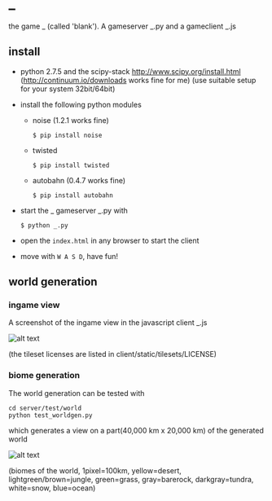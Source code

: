 _
=

the game _ (called 'blank'). A gameserver _.py and a gameclient _.js

install 
-------

*   python 2.7.5 and the scipy-stack
    http://www.scipy.org/install.html (http://continuum.io/downloads works fine for me)
    (use suitable setup for your system 32bit/64bit)
  
*   install the following python modules
    -   noise (1.2.1 works fine)
        ```
        $ pip install noise
        ```
    -   twisted
        ```
        $ pip install twisted
        ```
    -   autobahn (0.4.7 works fine)
        ```
        $ pip install autobahn
        ```

*   start the _ gameserver _.py with
    ```
    $ python _.py
    ```

*   open the `index.html` in any browser to start the client

*   move with `W A S D`, have fun!

world generation
----------------

### ingame view

A screenshot of the ingame view in the javascript client _.js

![alt text](https://raw.github.com/traeger/_/master/images/worldgen_example_02.png "(imageview)")

(the tileset licenses are listed in client/static/tilesets/LICENSE)

### biome generation

The world generation can be tested with
```
cd server/test/world
python test_worldgen.py
```
which generates a view on a part(40,000 km x 20,000 km) of the generated world

![alt text](https://raw.github.com/traeger/_/master/images/worldgen_example_01.png "(biomes of the world)")

(biomes of the world, 1pixel=100km, yellow=desert, lightgreen/brown=jungle, green=grass, gray=barerock, darkgray=tundra, white=snow, blue=ocean)

